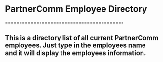 # PartnerComm Employee Directory
==========================================
## This is a directory list of all current PartnerComm employees. Just type in the employees name and it will display the employees information.


